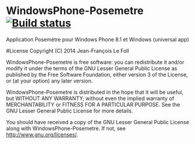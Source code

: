 # WindowsPhone-Posemetre [![Build status](https://ci.appveyor.com/api/projects/status/vbguv59r11tvaum1?svg=true)](https://ci.appveyor.com/project/JeffLeFoll/windowsphone-posemetre)
Application Posemètre pour Windows Phone 8.1 et Windows (universal app)


#License
Copyright (C) 2014 Jean-François Le Foll

WindowsPhone-Posemetre is free software: you can redistribute it and/or modify
it under the terms of the GNU Lesser General Public License as published by
the Free Software Foundation, either version 3 of the License, or
(at your option) any later version.

WindowsPhone-Posemetre is distributed in the hope that it will be useful,
but WITHOUT ANY WARRANTY; without even the implied warranty of
MERCHANTABILITY or FITNESS FOR A PARTICULAR PURPOSE.  See the
GNU Lesser General Public License for more details.

You should have received a copy of the GNU Lesser General Public License
along with WindowsPhone-Posemetre.  If not, see <http://www.gnu.org/licenses/>.